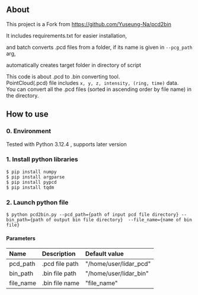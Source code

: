## About ##
This project is a Fork from https://github.com/Yuseung-Na/pcd2bin

It includes requirements.txt for easier installation,

and batch converts .pcd files from a folder, if its name is given in `--pcg_path` arg,

automatically creates target folder in directory of script


This code is about .pcd to .bin converting tool.  
PointCloud(.pcd) file includes `x, y, z, intensity, (ring, time)` data.  
You can convert all the .pcd files (sorted in ascending order by file name) in the directory.  

## How to use ##
### 0. Environment ###
Tested with Python 3.12.4 , supports later version 

### 1. Install python libraries ###
`$ pip install numpy`  
`$ pip install argparse`  
`$ pip install pypcd`  
`$ pip install tqdm`  

### 2. Launch python file ###
`$ python pcd2bin.py --pcd_path={path of input pcd file directory} --bin_path={path of output bin file directory}  --file_name={name of bin file}`

#### Parameters ####
|Name|Description|Default value|
|:---|:---|:---|
|pcd_path|.pcd file path|"/home/user/lidar_pcd"|
|bin_path|.bin file path|"/home/user/lidar_bin"|
|file_name|.bin file name|"file_name"|
